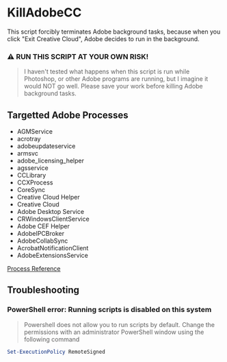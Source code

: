 # KillAdobeCC
This script forcibly terminates Adobe background tasks, because when you click "Exit Creative Cloud", Adobe decides to run in the background.

<h3>⚠️ RUN THIS SCRIPT AT YOUR OWN RISK!</h3>

> I haven't tested what happens when this script is run while Photoshop, or other Adobe programs are running, but I imagine it would NOT go well. Please save your work before killing Adobe background tasks.

<h2>Targetted Adobe Processes</h2>
  
  - AGMService
  - acrotray
  - adobeupdateservice
  - armsvc
  - adobe_licensing_helper
  - agsservice
  - CCLibrary
  - CCXProcess
  - CoreSync
  - Creative Cloud Helper
  - Creative Cloud
  - Adobe Desktop Service
  - CRWindowsClientService
  - Adobe CEF Helper
  - AdobeIPCBroker
  - AdobeCollabSync
  - AcrobatNotificationClient
  - AdobeExtensionsService
  
[Process Reference](https://helpx.adobe.com/x-productkb/global/adobe-background-processes.html "Adobe's article explaining many of the background processes")

<h2>Troubleshooting</h2><h3>PowerShell error: Running scripts is disabled on this system</h3>

> Powershell does not allow you to run scripts by default.
> Change the permissions with an administrator PowerShell window using the following command

```powershell
Set-ExecutionPolicy RemoteSigned
```
